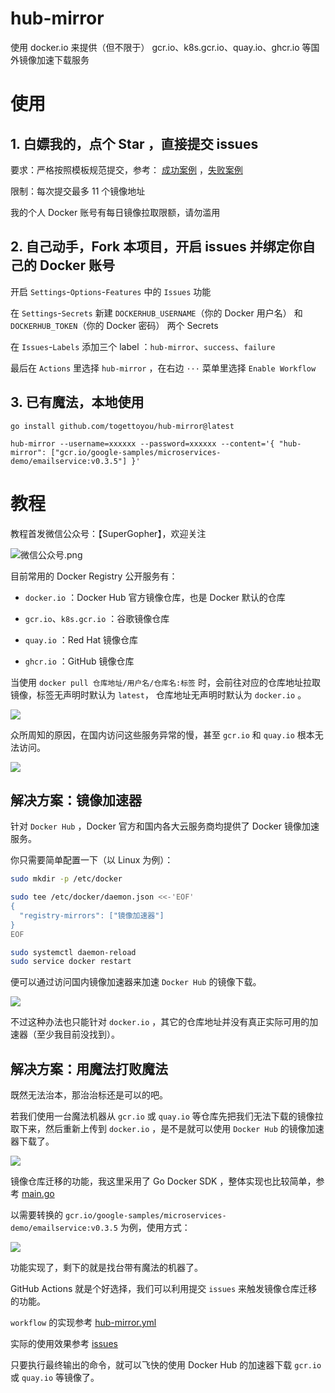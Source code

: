 # hub-mirror

使用 docker.io 来提供（但不限于） gcr.io、k8s.gcr.io、quay.io、ghcr.io 等国外镜像加速下载服务

# 使用

## 1. 白嫖我的，点个 Star ，直接提交 issues

要求：严格按照模板规范提交，参考： [成功案例](https://github.com/togettoyou/hub-mirror/issues/1) ，[失败案例](https://github.com/togettoyou/hub-mirror/issues/2)

限制：每次提交最多 11 个镜像地址

我的个人 Docker 账号有每日镜像拉取限额，请勿滥用

## 2. 自己动手，Fork 本项目，开启 issues 并绑定你自己的 Docker 账号

开启 `Settings`-`Options`-`Features` 中的 `Issues` 功能

在 `Settings`-`Secrets` 新建 `DOCKERHUB_USERNAME`（你的 Docker 用户名） 和 `DOCKERHUB_TOKEN`（你的 Docker 密码） 两个 Secrets

在 `Issues`-`Labels` 添加三个 label ：`hub-mirror`、`success`、`failure`

最后在 `Actions` 里选择 `hub-mirror` ，在右边 `···` 菜单里选择 `Enable Workflow`

## 3. 已有魔法，本地使用

```shell
go install github.com/togettoyou/hub-mirror@latest
```

```shell
hub-mirror --username=xxxxxx --password=xxxxxx --content='{ "hub-mirror": ["gcr.io/google-samples/microservices-demo/emailservice:v0.3.5"] }'
```

# 教程

教程首发微信公众号：【SuperGopher】，欢迎关注

![微信公众号.png](https://gitee.com/togettoyou/picture/raw/master/2022-2-9/1644374999459-weixin.jpg)

目前常用的 Docker Registry 公开服务有：

- `docker.io` ：Docker Hub 官方镜像仓库，也是 Docker 默认的仓库

- `gcr.io`、`k8s.gcr.io` ：谷歌镜像仓库

- `quay.io` ：Red Hat 镜像仓库

- `ghcr.io` ：GitHub 镜像仓库

当使用 `docker pull 仓库地址/用户名/仓库名:标签` 时，会前往对应的仓库地址拉取镜像，标签无声明时默认为 `latest`， 仓库地址无声明时默认为 `docker.io` 。

![](https://gitee.com/togettoyou/picture/raw/master/2022-1-24/1642987913348-Snipaste_2022-01-24_09-26-33.gif)

众所周知的原因，在国内访问这些服务异常的慢，甚至 `gcr.io` 和 `quay.io` 根本无法访问。

![](https://gitee.com/togettoyou/picture/raw/master/2022-1-24/1642994022304-carbon%20(5).gif)


## 解决方案：镜像加速器

针对 `Docker Hub` ，Docker 官方和国内各大云服务商均提供了 Docker 镜像加速服务。

你只需要简单配置一下（以 Linux 为例）：

```bash
sudo mkdir -p /etc/docker

sudo tee /etc/docker/daemon.json <<-'EOF'
{
  "registry-mirrors": ["镜像加速器"]
}
EOF

sudo systemctl daemon-reload
sudo service docker restart
```

便可以通过访问国内镜像加速器来加速 `Docker Hub` 的镜像下载。

![](https://gitee.com/togettoyou/picture/raw/master/2022-1-24/1642989154674-Snipaste_2022-01-24_09-27-33.gif)

不过这种办法也只能针对 `docker.io` ，其它的仓库地址并没有真正实际可用的加速器（至少我目前没找到）。

## 解决方案：用魔法打败魔法

既然无法治本，那治治标还是可以的吧。

若我们使用一台魔法机器从 `gcr.io` 或 `quay.io` 等仓库先把我们无法下载的镜像拉取下来，然后重新上传到 `docker.io` ，是不是就可以使用 `Docker Hub` 的镜像加速器下载了。

![](https://gitee.com/togettoyou/picture/raw/master/2022-1-24/1642990777364-Snipaste_2022-01-24_09-28-51.gif)

镜像仓库迁移的功能，我这里采用了 Go Docker SDK ，整体实现也比较简单，参考 [main.go](https://github.com/togettoyou/hub-mirror/blob/main/main.go)

以需要转换的 `gcr.io/google-samples/microservices-demo/emailservice:v0.3.5` 为例，使用方式：

![](https://gitee.com/togettoyou/picture/raw/master/2022-1-24/1642991865261-carbon-_3_.gif)

功能实现了，剩下的就是找台带有魔法的机器了。

GitHub Actions 就是个好选择，我们可以利用提交 `issues` 来触发镜像仓库迁移的功能。

`workflow` 的实现参考 [hub-mirror.yml](https://github.com/togettoyou/hub-mirror/blob/main/.github/workflows/hub-mirror.yml)

实际的使用效果参考 [issues](https://github.com/togettoyou/hub-mirror/issues?q=is%3Aissue+is%3Aopen+label%3Ahub-mirror) 

只要执行最终输出的命令，就可以飞快的使用 Docker Hub 的加速器下载 `gcr.io` 或 `quay.io` 等镜像了。

